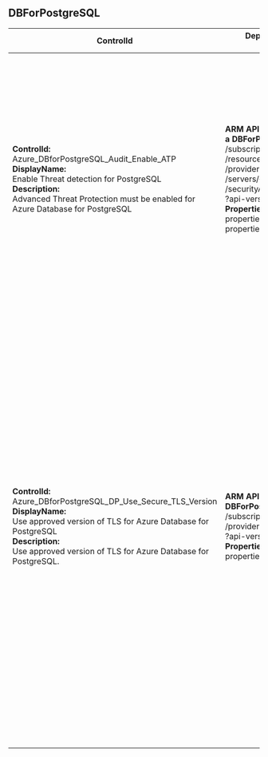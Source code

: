 ## DBForPostgreSQL

| ControlId | Dependent Azure API(s) and Properties | Control spec-let |
|-----------|-------------------------------------|------------------|
| <b>ControlId:</b><br>Azure_DBforPostgreSQL_Audit_Enable_ATP<br><b>DisplayName:</b><br>Enable Threat detection for PostgreSQL<br><b>Description: </b><br> Advanced Threat Protection must be enabled for Azure Database for PostgreSQL |<b> ARM API to get security alert policy of a DBForPostgreSQL server: </b> <br> /subscriptions/{subscriptionId}<br>/resourceGroups/{resourceGroupName}<br>/providers/Microsoft.DBforPostgreSQL<br>/servers/{serverName}<br>/securityAlertPolicies/Default<br>?api-version=2017-12-01 <br><b>Properties:</b><br> properties.state<br> properties.emailAccountAdmins| <b>Passed: </b><br>ATP is enabled and 'email notifications to admins' are also enabled.<br><b>Failed: </b><br>Either PostgreSQL is of 'basic tier' which does not support ATP. <br>Or ATP is disabled. <br>Or ATP is enabled but 'email notifications to admins' are disabled. |
| <b>ControlId:</b><br>Azure_DBforPostgreSQL_DP_Use_Secure_TLS_Version<br><b>DisplayName:</b><br>Use approved version of TLS for Azure Database for PostgreSQL <br><b>Description: </b><br> Use approved version of TLS for Azure Database for PostgreSQL. | <b> ARM API to get resource details of a DBForPostgreSQL server: </b> <br> /subscriptions/{subscriptionId}<br>/providers/Microsoft.DBforPostgreSQL<br>?api-version=2017-12-01 <br><b>Properties:</b><br> properties.minimalTlsVersion | <b>Passed: </b><br> Current TLS version of Azure Database for PostgreSQL is set to either equal or greater than the required minimum TLS version.<br><b>Failed: </b><br>1. Current TLS version of Azure Database for PostgreSQL is less than the required minimum TLS version.<br>2. TLS for Azure Database for PostgreSQL is not configured or SSL is disabled.<br><b>Error: </b><br>Required minimum TLS version is not set properly in control settings. |
